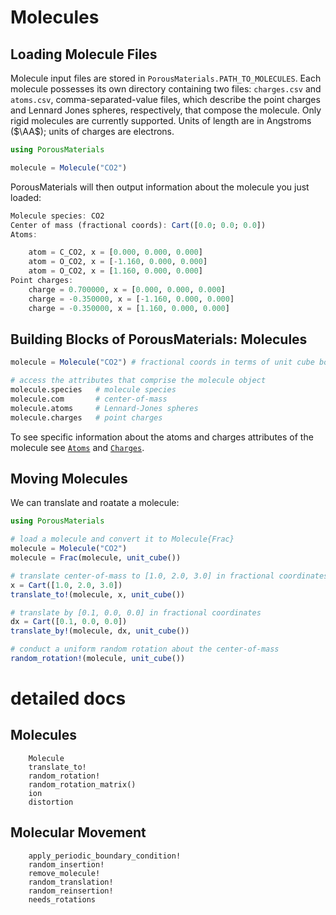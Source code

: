 # Molecules

## Loading Molecule Files

Molecule input files are stored in `PorousMaterials.PATH_TO_MOLECULES`. Each molecule possesses its own directory containing two files: `charges.csv` and `atoms.csv`, comma-separated-value files, which describe the point charges and Lennard Jones spheres, respectively, that compose the molecule. Only rigid molecules are currently supported. Units of length are in Angstroms ($\AA$); units of charges are electrons.

```julia
using PorousMaterials

molecule = Molecule("CO2")
```

PorousMaterials will then output information about the molecule you just loaded:

```julia
Molecule species: CO2
Center of mass (fractional coords): Cart([0.0; 0.0; 0.0])
Atoms:

	atom = C_CO2, x = [0.000, 0.000, 0.000]
	atom = O_CO2, x = [-1.160, 0.000, 0.000]
	atom = O_CO2, x = [1.160, 0.000, 0.000]
Point charges: 
	charge = 0.700000, x = [0.000, 0.000, 0.000]
	charge = -0.350000, x = [-1.160, 0.000, 0.000]
	charge = -0.350000, x = [1.160, 0.000, 0.000]
```

## Building Blocks of PorousMaterials: Molecules

```julia
molecule = Molecule("CO2") # fractional coords in terms of unit cube box

# access the attributes that comprise the molecule object
molecule.species   # molecule species
molecule.com       # center-of-mass
molecule.atoms     # Lennard-Jones spheres
molecule.charges   # point charges 
```

To see specific information about the atoms and charges attributes of the molecule see [`Atoms`](@ref) and [`Charges`](@ref).

## Moving Molecules
We can translate and roatate a molecule:

```julia
using PorousMaterials

# load a molecule and convert it to Molecule{Frac}
molecule = Molecule("CO2")
molecule = Frac(molecule, unit_cube())

# translate center-of-mass to [1.0, 2.0, 3.0] in fractional coordinates
x = Cart([1.0, 2.0, 3.0])
translate_to!(molecule, x, unit_cube())

# translate by [0.1, 0.0, 0.0] in fractional coordinates
dx = Cart([0.1, 0.0, 0.0])
translate_by!(molecule, dx, unit_cube())

# conduct a uniform random rotation about the center-of-mass
random_rotation!(molecule, unit_cube()) 
```

# detailed docs

## Molecules
```@docs
    Molecule
    translate_to!
    random_rotation!
    random_rotation_matrix()
    ion
    distortion
```

## Molecular Movement
```@docs
    apply_periodic_boundary_condition!
    random_insertion!
    remove_molecule!
    random_translation!
    random_reinsertion!
    needs_rotations
```
